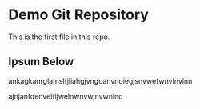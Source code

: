 # Demo Git Repository

This is the first file in this repo.

## Ipsum Below

ankagkanrglamslfjliahgjvngoanvnoiegjsnvwefwnvlnvlnn

ajnjanfqenveifijwelnwnvwjnvwnlnc
